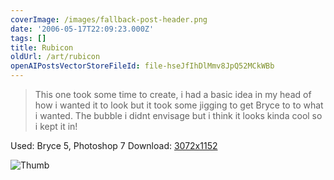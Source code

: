 ```yaml
---
coverImage: /images/fallback-post-header.png
date: '2006-05-17T22:09:23.000Z'
tags: []
title: Rubicon
oldUrl: /art/rubicon
openAIPostsVectorStoreFileId: file-hseJfIhDlMmv8JpQ52MCkWBb
---
```


> This one took some time to create, i had a basic idea in my head of how i wanted it to look but it took some jigging to get Bryce to to what i wanted. The bubble i didnt envisage but i think it looks kinda cool so i kept it in!

Used: Bryce 5, Photoshop 7
Download: [3072x1152](https://www.mikecann.co.uk/Images/Art-Full/Rubicon.jpg)

![Thumb](https://www.mikecann.co.uk/Images/Art-Thumbs/Rubicon.gif "Thumb")
